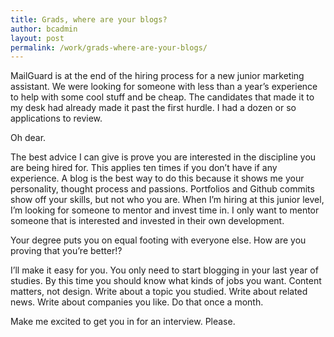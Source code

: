 ```yaml
---
title: Grads, where are your blogs?
author: bcadmin
layout: post
permalink: /work/grads-where-are-your-blogs/
---
```

MailGuard is at the end of the hiring process for a new junior marketing assistant. We were looking for someone with less than a year’s experience to help with some cool stuff and be cheap. The candidates that made it to my desk had already made it past the first hurdle. I had a dozen or so applications to review.

Oh dear.

The best advice I can give is prove you are interested in the discipline you are being hired for. This applies ten times if you don’t have if any experience. A blog is the best way to do this because it shows me your personality, thought process and passions. Portfolios and Github commits show off your skills, but not who you are. When I’m hiring at this junior level, I’m looking for someone to mentor and invest time in. I only want to mentor someone that is interested and invested in their own development.

Your degree puts you on equal footing with everyone else. How are you proving that you’re better!?

I&#8217;ll make it easy for you. You only need to start blogging in your last year of studies. By this time you should know what kinds of jobs you want. Content matters, not design. Write about a topic you studied. Write about related news. Write about companies you like. Do that once a month.

Make me excited to get you in for an interview. Please.